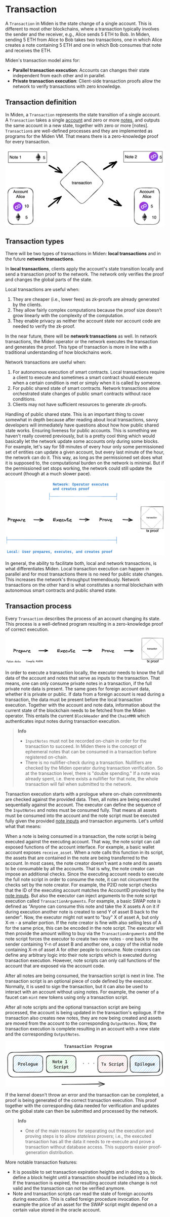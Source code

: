 # Transaction

A `Transaction` in Miden is the state change of a single account. This is different to most other blockchains, where a transaction typically involves the sender and the receiver, e.g., Alice sends 5 ETH to Bob. In Miden, sending 5 ETH from Alice to Bob takes two transactions, one in which Alice creates a note containing 5 ETH and one in which Bob consumes that note and receives the ETH.

Miden's transaction model aims for:

- **Parallel transaction execution**: Accounts can changes their state independent from each other and in parallel.
- **Private transaction execution**: Client-side transaction proofs allow the network to verify transactions with zero knowledge.

## Transaction definition

In Miden, a `Transaction` represents the state transition of a single account. A `Transaction` takes a single [account](accounts.md) and zero or more [notes](notes.md), and outputs the same account in a new state, together with zero or more [notes]. `Transaction`s are well-defined processes and they are implemented as programs for the Miden VM. That means there is a zero-knowledge proof for every transaction.

![Transaction diagram](../img/architecture/transaction/transaction-diagram.png)

## Transaction types

There will be two types of transactions in Miden: **local transactions** and in the future **network transactions**.

In **local transactions**, clients apply the account's state transition locally and send a transaction proof to the network. The network only verifies the proof and changes the global parts of the state.

Local transactions are useful when:

1. They are cheaper (i.e., lower fees) as zk-proofs are already generated by the clients.
2. They allow fairly complex computations because the proof size doesn't grow linearly with the complexity of the computation.
3. They enable privacy as neither the account state nor account code are needed to verify the zk-proof.

In the near future, there will be **network transactions** as well. In network transactions, the Miden operator or the network executes the transaction and generates the proof. This type of transaction is more in line with a traditional understanding of how blockchains work. 

Network transactions are useful when:

1. For autonomous execution of smart contracts. Local transactions require a client to execute and sometimes a smart contract should execute when a certain condition is met or simply when it is called by someone.
2. For public shared state of smart contracts. Network transactions allow orchestrated state changes of public smart contracts without race conditions.
3. Clients may not have sufficient resources to generate zk-proofs.

Handling of public shared state. This is an important thing to cover somewhat in depth because after reading about local transactions, savvy developers will immediately have questions about how how public shared state works.
Ensuring liveness for public accounts. This is something we haven't really covered previously, but is a pretty cool thing which would basically let the network update some accounts only during some blocks. For example, let's say for 59 minutes of every hour only some permissioned set of entities can update a given account, but every last minute of the hour, the network can do it. This way, as long as the permissioned set does what it is supposed to, the computational burden on the network is minimal. But if the permissioned set stops working, the network could still update the account (though at a much slower pace).

![Local vs network transactions](../img/architecture/transaction/local-vs-network-transaction.png)

In general, the ability to facilitate both, local and network transactions, is what differentiates Miden. Local transaction execution can happen in parallel and for most transactions there is no need for public state changes. This increases the network's throughput tremendously. Network transactions on the other hand is what constitutes a normal blockchain with autonomous smart contracts and public shared state.


## Transaction process

Every `Transaction` describes the process of an account changing its state. This process is a well-defined program resulting in a zero-knowledge proof of correct execution.

![Transaction execution process](../img/architecture/transaction/transaction-execution-process.png)

In order to execute a transaction locally, the executor needs to know the full data of the account and notes that serve as inputs to the transaction. That means, one can only consume private notes in a transaction, if the full private note data is present. The same goes for foreign account data, whether it is private or public. If data from a foreign account is read during a transaction, the data must be present before the local transaction execution. Together with the account and note data, information about the current state of the blockchain needs to be fetched from the Miden operator. This entails the current `BlockHeader` and the `ChainMMR` which authenticates input notes during transaction execution.

> **Info**
> - `InputNotes` must not be recorded on-chain in order for the transaction to succeed. In Miden there is the concept of ephemeral notes that can be consumed in a transaction before registered on-chain. <link to notes chapter ephemeral notes>
> - There is no nullifier-check during a transaction. Nullifiers are checked by the Miden operator during transaction verification. So at the transaction level, there is "double spending." If a note was already spent, i.e. there exists a nullifier for that note, the whole transaction will fail when submitted to the network.

Transaction execution starts with a prologue where on-chain commitments are checked against the provided data. Then, all notes are being executed sequentially against the account. The executor can define the sequence of the `InputNotes` and notes must be consumed fully. That means all assets must be consumed into the account and the note script must be executed fully given the provided [note inputs](notes.md/inputs) and transaction arguments. Let's unfold what that means:

When a note is being consumed in a transaction, the note script is being executed against the executing account. That way, the note script can call exposed functions of the account interface. For example, a basic wallet account exposes `receive_asset`. When a note calls this function in its script, the assets that are contained in the note are being transferred to the account. In most cases, the note creator doesn't want a note and its assets to be consumable by all the accounts. That is why, the note creator can impose an additional checks. Since the executing account needs to execute the full note script in order to consume the note, it can not circumvent the checks set by the note creator. For example, the P2ID note script checks that the ID of the executing account matches the AccountID provided by the [note inputs](notes.md/inputs). But also the executor can inject arguments to the note script execution called `TransactionArguments`. For example, a basic SWAP note is defined as "Anyone can consume this note and take the X assets A on it if during execution another note is created to send Y of asset B back to the sender". Now, the executor might not want to "buy" X of asset A, but only X-m - a smaller portion. If the note creator is fine with also selling less of A for the same price, this can be encoded in the note script. The executor will then provide the amount willing to buy via the `TransactionArguments` and the note script forces the executor to create two new notes - one back to the sender containing Y-n of asset B and another one, a copy of the initial node containing X-m of asset A for other people to consume. Note creators can define any arbitrary logic into their note scripts which is executed during transaction execution. However, note scripts can only call functions of the account that are exposed via the account code. 

After all notes are being consumed, the transaction script is next in line. The transaction script is an optional piece of code defined by the executor. Normally, it is used to sign the transaction, but it can also be used to interact with an account without using notes. For example, the owner of a faucet can `mint` new tokens using only a transaction script.

After all note scripts and the optional transaction script are being processed, the account is being updated in the transaction's epilogue. If the transaction also creates new notes, they are now being created and assets are moved from the account to the corresponding `OutputNotes`. Now, the transaction execution is complete resulting in an account with a new state and the corresponding `OutputNotes`.

![Transaction execution process](../img/architecture/transaction/transaction-program.png)

If the kernel doesn't throw an error and the transaction can be completed, a proof is being generated of the correct transaction execution. This proof together with the corresponding data needed for verification and updates on the global state can then be submitted and processed by the network. 


> **Info**
> - One of the main reasons for separating out the execution and proving steps is to allow _stateless provers_; i.e., the executed transaction has all the data it needs to re-execute and prove a transaction without database access. This supports easier proof-generation distribution.

More notable transaction features:

- It is possible to set transaction expiration heights and in doing so, to define a block height until a transaction should be included into a block. If the transaction is expired, the resulting account state change is not valid and the transaction can not be verified anymore.
- Note and transaction scripts can read the state of foreign accounts during execution. This is called foreign procedure invocation. For example the price of an asset for the SWAP script might depend on a certain value stored in the oracle account.